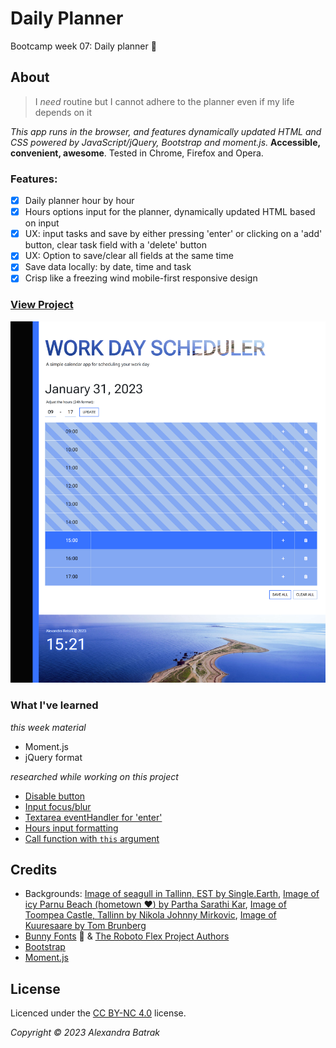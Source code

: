 # Daily Planner

Bootcamp week 07: Daily planner :blue_heart:

## About

> I _need_ routine but I cannot adhere to the planner even if my life depends on it

_This app runs in the browser, and features dynamically updated HTML and CSS powered by JavaScript/jQuery, Bootstrap and moment.js._
**Accessible, convenient, awesome**. Tested in Chrome, Firefox and Opera.

### Features:

- [x] Daily planner hour by hour
- [x] Hours options input for the planner, dynamically updated HTML based on input
- [x] UX: input tasks and save by either pressing 'enter' or clicking on a 'add' button, clear task field with a 'delete' button
- [x] UX: Option to save/clear all fields at the same time
- [x] Save data locally: by date, time and task
- [x] Crisp like a freezing wind mobile-first responsive design

### [View Project](https://alexandrabatrak.github.io/daily-planner)

![Screenshot](/assets/images/screenshot.png)

### What I've learned

_this week material_
- Moment.js
- jQuery format

_researched while working on this project_
- [Disable button](https://stackoverflow.com/questions/1594952/jquery-disable-enable-submit-button)
- [Input focus/blur](https://stackoverflow.com/questions/46682428/jquery-on-enter-focus-next-input)
- [Textarea eventHandler for 'enter'](https://stackoverflow.com/questions/6178431/how-to-catch-enter-keypress-on-textarea-but-not-shiftenter)
- [Hours input formatting](https://stackoverflow.com/questions/8043026/how-to-format-numbers-by-prepending-0-to-single-digit-numbers)
- [Call function with `this` argument](https://developer.mozilla.org/en-US/docs/Web/JavaScript/Reference/Global_Objects/Function/call)

## Credits

- Backgrounds: [Image of seagull in Tallinn, EST by
  Single.Earth](https://unsplash.com/photos/3d_Qp2kUT7k), [Image of icy Parnu Beach (hometown :heart:) by Partha Sarathi Kar](https://unsplash.com/photos/wgd01jJiFBU), [Image of Toompea Castle, Tallinn by Nikola Johnny Mirkovic](https://unsplash.com/photos/ZyR5arRDq6U), [Image of Kuuresaare by
  Tom Brunberg](https://unsplash.com/photos/WXwaddGNq9A)
- [Bunny Fonts](https://fonts.bunny.net) :rabbit2: & [The Roboto Flex Project Authors](https://github.com/googlefonts/roboto-flex)
- [Bootstrap](https://getbootstrap.com/docs/4.6/getting-started/introduction/)
- [Moment.js](https://momentjs.com/)

## License

Licenced under the [CC BY-NC 4.0](https://creativecommons.org/licenses/by-nc/4.0/) license.

_Copyright © 2023 Alexandra Batrak_
